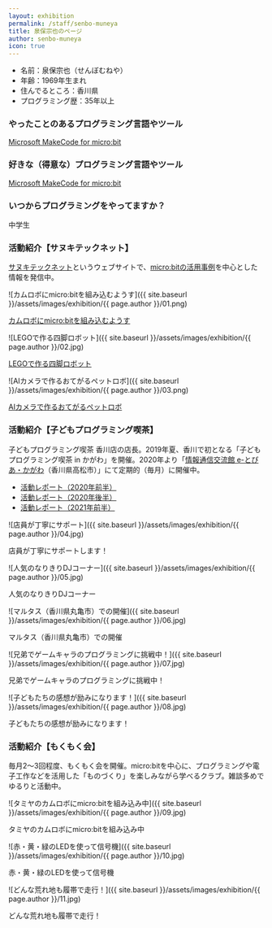 ```yaml
---
layout: exhibition
permalink: /staff/senbo-muneya
title: 泉保宗也のページ
author: senbo-muneya
icon: true
---
```

- 名前：泉保宗也（せんぼむねや）
- 年齢：1969年生まれ
- 住んでるところ：香川県
- プログラミング歴：35年以上

### やったことのあるプログラミング言語やツール

[Microsoft MakeCode for micro:bit](https://makecode.microbit.org/?lang=ja)

### 好きな（得意な）プログラミング言語やツール

[Microsoft MakeCode for micro:bit](https://makecode.microbit.org/?lang=ja)

### いつからプログラミングをやってますか？

中学生

### 活動紹介【サヌキテックネット】

[サヌキテックネット](https://sanuki-tech.net/)というウェブサイトで、[micro:bitの活用事例](https://sanuki-tech.net/micro-bit/)を中心とした情報を発信中。

![カムロボにmicro:bitを組み込むようす]({{ site.baseurl }}/assets/images/exhibition/{{ page.author }}/01.png)

[カムロボにmicro:bitを組み込むようす](https://sanuki-tech.net/micro-bit/tamiya/mounting-of-microbit/)

![LEGOで作る四脚ロボット]({{ site.baseurl }}/assets/images/exhibition/{{ page.author }}/02.jpg)

[LEGOで作る四脚ロボット](https://sanuki-tech.net/micro-bit/lego/quadruped-robot/)

![AIカメラで作るおてがるペットロボ]({{ site.baseurl }}/assets/images/exhibition/{{ page.author }}/03.png)

[AIカメラで作るおてがるペットロボ](https://sanuki-tech.net/micro-bit/huskylens/assemble-pet-robot/)

### 活動紹介【子どもプログラミング喫茶】

子どもプログラミング喫茶 香川店の店長。2019年夏、香川で初となる「子どもプログラミング喫茶 in かがわ」を開催。2020年より「[情報通信交流館 e-とぴあ・かがわ](https://www.e-topia-kagawa.jp/)（香川県高松市）」にて定期的（毎月）に開催中。

- [活動レポート（2020年前半）](https://sanuki-tech.net/micro-bit/appendix-events/kids-programming-saloon-in-kagawa-2020-1/)
- [活動レポート（2020年後半）](https://sanuki-tech.net/micro-bit/appendix-events/kids-programming-saloon-in-kagawa-2020-2/)
- [活動レポート（2021年前半）](https://sanuki-tech.net/micro-bit/appendix-events/kids-programming-saloon-in-kagawa-2021-1/)

![店員が丁寧にサポート]({{ site.baseurl }}/assets/images/exhibition/{{ page.author }}/04.jpg)

店員が丁寧にサポートします！

![人気のなりきりDJコーナー]({{ site.baseurl }}/assets/images/exhibition/{{ page.author }}/05.jpg)

人気のなりきりDJコーナー

![マルタス（香川県丸亀市）での開催]({{ site.baseurl }}/assets/images/exhibition/{{ page.author }}/06.jpg)

マルタス（香川県丸亀市）での開催

![兄弟でゲームキャラのプログラミングに挑戦中！]({{ site.baseurl }}/assets/images/exhibition/{{ page.author }}/07.jpg)

兄弟でゲームキャラのプログラミングに挑戦中！

![子どもたちの感想が励みになります！]({{ site.baseurl }}/assets/images/exhibition/{{ page.author }}/08.jpg)

子どもたちの感想が励みになります！

### 活動紹介【もくもく会】

毎月2～3回程度、もくもく会を開催。micro:bitを中心に、プログラミングや電子工作などを活用した「ものづくり」を楽しみながら学べるクラブ。雑談多めでゆるりと活動中。

![タミヤのカムロボにmicro:bitを組み込み中]({{ site.baseurl }}/assets/images/exhibition/{{ page.author }}/09.jpg)

タミヤのカムロボにmicro:bitを組み込み中

![赤・黄・緑のLEDを使って信号機]({{ site.baseurl }}/assets/images/exhibition/{{ page.author }}/10.jpg)

赤・黄・緑のLEDを使って信号機

![どんな荒れ地も履帯で走行！]({{ site.baseurl }}/assets/images/exhibition/{{ page.author }}/11.jpg)

どんな荒れ地も履帯で走行！
